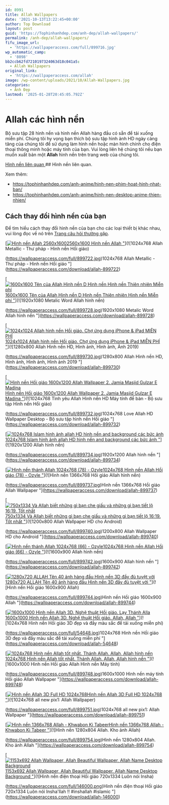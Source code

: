 ```yaml
---
id: 8991
title: Allah Wallpapers
date: '2021-10-13T13:22:45+00:00'
author: Top Download
layout: post
guid: 'https://Tophinhanhdep.com/anh-dep/allah-wallpapers/'
permalink: /anh-dep/allah-wallpapers/
fifu_image_url:
  - 'https://wallpaperaccess.com/full/899716.jpg'
wp_automatic_camp:
  - '8098'
bb2ccb62fd7210197324063d18c041a5:
  - Allah Wallpapers
original_link:
  - 'https://wallpaperaccess.com/allah'
image: /wp-content/uploads/2021/10/Allah-Wallpapers.jpg
categories:
  - Ảnh Đẹp
lastmod: '2025-01-28T20:45:05.792Z'
---
```

# Allah các hình nền

Bộ sưu tập 28 hình nền và hình nền Allah hàng đầu có sẵn để tải xuống miễn phí. Chúng tôi hy vọng bạn thích bộ sưu tập hình ảnh HD ngày càng tăng của chúng tôi để sử dụng làm hình nền hoặc màn hình chính cho điện thoại thông minh hoặc máy tính của bạn. Vui lòng liên hệ chúng tôi nếu bạn muốn xuất bản một **Allah** hình nền trên trang web của chúng tôi.

[Hình nền liên quan ](#related) ## Hình nền liên quan.

   
 Xem thêm:

   
- <https://tophinhanhdep.com/anh-anime/hinh-nen-phim-hoat-hinh-nhat-ban/>
- <https://tophinhanhdep.com/anh-anime/hinh-nen-desktop-anime-thien-nhien/>

## Cách thay đổi hình nền của bạn

Để tìm hiểu cách thay đổi hình nền của bạn cho các loại thiết bị khác nhau, vui lòng đọc về nó trên [Trang câu hỏi thường gặp](https://tophinhanhdep.com/faq/).

  
[[![Hình nền Allah 2560x1600](https://wallpaperaccess.com/full/899716.jpg)2560x1600 Hình nền Allah "](https://wallpaperaccess.com/download/allah-899716)](![1024x768 Allah Metallic - Thư pháp - Hình nền Hồi giáo)

(https://wallpaperaccess.com/full/899722.jpg)1024x768 Allah Metallic - Thư pháp - Hình nền Hồi giáo "](https://wallpaperaccess.com/download/allah-899722)

[[![1600x1600 Tên của Allah Hình nền D Hình nền Hình nền Thiên nhiên Miễn phí](https://wallpaperaccess.com/full/899724.jpg)1600x1600 Tên của Allah Hình nền D Hình nền Thiên nhiên Hình nền Miễn phí "](https://wallpaperaccess.com/download/allah-899724)](![1920x1080 Metalic Word Allah hình nền)

(https://wallpaperaccess.com/full/899728.jpg)1920x1080 Metalic Word Allah hình nền "](https://wallpaperaccess.com/download/allah-899728)

[[![1024x1024 Allah hình nền Hồi giáo.  Chợ ứng dụng iPhone & iPad MIỄN PHÍ](https://wallpaperaccess.com/full/899729.jpg)1024x1024 Allah hình nền Hồi giáo. Chợ ứng dụng iPhone &amp; iPad MIỄN PHÍ "](https://wallpaperaccess.com/download/allah-899729)](![1280x800 Allah Hình nền HD, Hình ảnh, Hình ảnh, Ảnh 2019)

(https://wallpaperaccess.com/full/899730.jpg)1280x800 Allah Hình nền HD, Hình ảnh, Hình ảnh, Hình ảnh 2019 "](https://wallpaperaccess.com/download/allah-899730)

[[![Hình nền Hồi giáo 1600x1200 Allah Wallpaper 2.  Jamia Masjid Gulzar E Madina](https://wallpaperaccess.com/full/899731.jpg)Hình nền Hồi giáo 1600x1200 Allah Wallpaper 2. Jamia Masjid Gulzar E Madina "](https://wallpaperaccess.com/download/allah-899731)](![1024x768 Tình yêu Allah Hình nền HD Máy tính để bàn - Bộ sưu tập Hình nền Hồi giáo)

(https://wallpaperaccess.com/full/899732.jpg)1024x768 Love Allah HD Wallpaper Desktop - Bộ sưu tập hình nền Hồi giáo "](https://wallpaperaccess.com/download/allah-899732)

[[![1024x768 Islam hình ảnh allah HD hình nền and background các bức ảnh](https://wallpaperaccess.com/full/899733.jpg)1024x768 Islam hình ảnh allah HD hình nền and background các bức ảnh "](https://wallpaperaccess.com/download/allah-899733)](![1920x1200 Allah hình nền)

(https://wallpaperaccess.com/full/899734.jpg)1920x1200 Allah hình nền "](https://wallpaperaccess.com/download/allah-899734)

[[![Hình nền thánh Allah 1024x768 (78) - Ozyle](https://wallpaperaccess.com/full/899735.jpg)1024x768 Hình nền Allah Hồi giáo (78) - Ozyle "](https://wallpaperaccess.com/download/allah-899735)](![Hình nền 1366x768 Hồi giáo Allah hình nền)

(https://wallpaperaccess.com/full/899737.jpg)Hình nền 1366x768 Hồi giáo Allah Wallpaper "](https://wallpaperaccess.com/download/allah-899737)

[ [![750x1334 Và Allah biết những gì bạn che giấu và những gì bạn tiết lộ 16:19.  Tốt nhất](https://wallpaperaccess.com/full/899739.png)750x1334 Và Allah biết những gì bạn che giấu và những gì bạn tiết lộ 16:19. Tốt nhất "](https://wallpaperaccess.com/download/allah-899739)](![1200x800 Allah Wallpaper HD cho Android)

(https://wallpaperaccess.com/full/899740.jpg)1200x800 Allah Wallpaper HD cho Android "](https://wallpaperaccess.com/download/allah-899740)

[[![Hình nền thánh Allah 1024x768 (66) - Ozyle](https://wallpaperaccess.com/full/899741.jpg)1024x768 Hình nền Allah Hồi giáo (66) - Ozyle "](https://wallpaperaccess.com/download/allah-899741)](![1600x900 Allah hình nền)

(https://wallpaperaccess.com/full/899742.jpg)1600x900 Allah hình nền "](https://wallpaperaccess.com/download/allah-899742)

[[![1280x720 ALLAH Tên 40 ảnh hàng đầu Hình nền 3D đầy đủ tuyệt vời](https://wallpaperaccess.com/full/899743.jpg)1280x720 ALLAH Tên 40 ảnh hàng đầu Hình nền 3D đầy đủ tuyệt vời "](https://wallpaperaccess.com/download/allah-899743)](![Hình nền Hồi giáo 1600x900 Allah)

(https://wallpaperaccess.com/full/899744.jpg)Hình nền Hồi giáo 1600x900 Allah "](https://wallpaperaccess.com/download/allah-899744)

[[![1600x1000 Hình nền Allah 3D.  Nghệ thuật Hồi giáo.  Lạy Thánh Alla](https://wallpaperaccess.com/full/899745.jpg)1600x1000 Hình nền Allah 3D. Nghệ thuật Hồi giáo. Allah, Allah "](https://wallpaperaccess.com/download/allah-899745)](![1024x768 Hình nền Hồi giáo 3D đẹp và đầy màu sắc để tải xuống miễn phí)

(https://wallpaperaccess.com/full/54648.jpg)1024x768 Hình nền Hồi giáo 3D đẹp và đầy màu sắc để tải xuống miễn phí "](https://wallpaperaccess.com/download/allah-54648)

[[![1024x768 Hình nền Allah tốt nhất.  Thánh Allah.  Allah, Allah hình nền](https://wallpaperaccess.com/full/899747.jpg)1024x768 Hình nền Allah tốt nhất. Thánh Allah. Allah, Allah hình nền "](https://wallpaperaccess.com/download/allah-899747)](![1600x1000 Hình nền Hồi giáo Allah Hình nền Máy tính)

(https://wallpaperaccess.com/full/899748.jpg)1600x1000 Hình nền máy tính Hồi giáo Allah Wallpaper "](https://wallpaperaccess.com/download/allah-899748)

[[![Hình nền Allah 3D Full HD 1024x768](https://wallpaperaccess.com/full/899749.jpg)Hình nền Allah 3D Full HD 1024x768 "](https://wallpaperaccess.com/download/allah-899749)](![1024x768 all new pix1: Allah Wallpaper)

(https://wallpaperaccess.com/full/899751.jpg)1024x768 all new pix1: Allah Wallpaper "](https://wallpaperaccess.com/download/allah-899751)

[[![Hình nền 1366x768 Allah - Khwabon Ki Tabeer](https://wallpaperaccess.com/full/899752.jpg)Hình nền 1366x768 Allah - Khwabon Ki Tabeer "](https://wallpaperaccess.com/download/allah-899752)](![Hình nền 1280x804 Allah.  Kho ảnh Allah)

(https://wallpaperaccess.com/full/899754.jpg)Hình nền 1280x804 Allah. Kho ảnh Allah "](https://wallpaperaccess.com/download/allah-899754)

[[![1153x692 Allah Wallpaper, Allah Beautiful Wallpaper, Allah Name Desktop Background](https://wallpaperaccess.com/full/899756.jpg)1153x692 Allah Wallpaper, Allah Beautiful Wallpaper, Allah Name Desktop Background "](https://wallpaperaccess.com/download/allah-899756)](![Hình nền điện thoại Hồi giáo 720x1334 Luôn nói Insha)

(https://wallpaperaccess.com/full/146000.png)Hình nền điện thoại Hồi giáo 720x1334 Luôn nói Insha'llah !! #inshallah #islamic "](https://wallpaperaccess.com/download/allah-146000)
